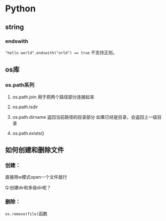 # Python 

## string

### endswith
`"hello world".endswith("orld") == true`
不支持正则。

## os库

### os.path系列

1. os.path.join 
用于把两个路径部分连接起来

2. os.path.isdir


3. os.path.dirname
返回当前路径的目录部分
如果已经是目录，会返回上一级目录


4. os.path.exists()

## 如何创建和删除文件

### 创建：
直接用w模式open一个文件就行

Q:创建dir和多级dir呢？


### 删除：
`os.remove(file)`函数